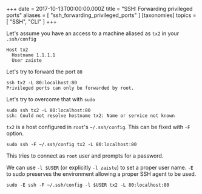 +++
date = 2017-10-13T00:00:00.000Z
title = "SSH: Forwarding privileged ports"
aliases = [
  "ssh_forwarding_privileged_ports"
]
[taxonomies]
topics = [ "SSH", "CLI" ]
+++

Let's assume you have an access to a machine aliased as `tx2` in your `.ssh/config`

```
Host tx2
  Hostname 1.1.1.1
  User zaiste
```

Let's try to forward the port `80`

```
ssh tx2 -L 80:localhost:80
Privileged ports can only be forwarded by root.
```

Let's try to overcome that with `sudo`

```
sudo ssh tx2 -L 80:localhost:80
ssh: Could not resolve hostname tx2: Name or service not known
```

 `tx2` is a host configured in `root`'s `~/.ssh/config`. This can be fixed with `-F` option.

```
sudo ssh -F ~/.ssh/config tx2 -L 80:localhost:80
```

This tries to connect as `root` user and prompts for a password.

We can use `-l $USER` (or explicitly `-l zaiste`) to set a proper user name. `-E` to sudo preserves the environment allowing a proper SSH agent to be used.

```
sudo -E ssh -F ~/.ssh/config -l $USER tx2 -L 80:localhost:80
```
